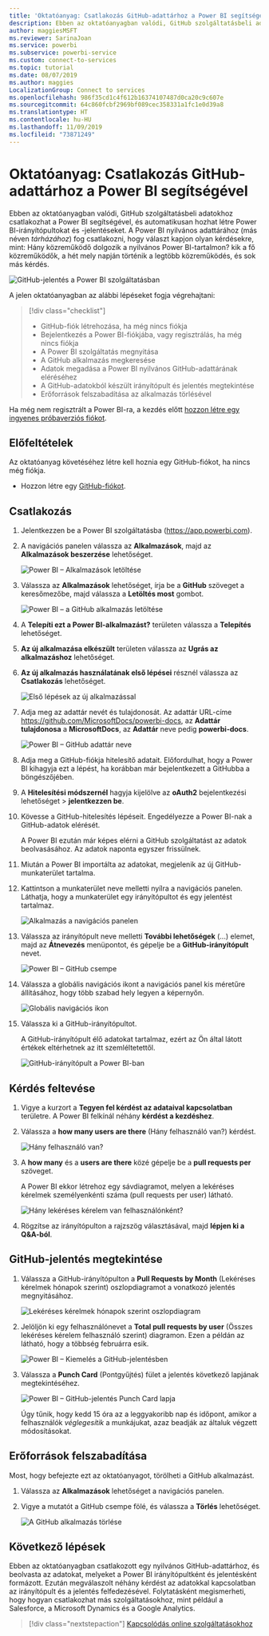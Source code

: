 ```yaml
---
title: 'Oktatóanyag: Csatlakozás GitHub-adattárhoz a Power BI segítségével'
description: Ebben az oktatóanyagban valódi, GitHub szolgáltatásbeli adatokhoz csatlakozhat a Power BI segítségével, és automatikusan hozhat létre Power BI-irányítópultokat és -jelentéseket.
author: maggiesMSFT
ms.reviewer: SarinaJoan
ms.service: powerbi
ms.subservice: powerbi-service
ms.custom: connect-to-services
ms.topic: tutorial
ms.date: 08/07/2019
ms.author: maggies
LocalizationGroup: Connect to services
ms.openlocfilehash: 986f35cd1c4f612b16374107487d0ca20c9c607e
ms.sourcegitcommit: 64c860fcbf2969bf089cec358331a1fc1e0d39a8
ms.translationtype: HT
ms.contentlocale: hu-HU
ms.lasthandoff: 11/09/2019
ms.locfileid: "73871249"
---
```

# <a name="tutorial-connect-to-a-github-repo-with-power-bi"></a>Oktatóanyag: Csatlakozás GitHub-adattárhoz a Power BI segítségével
Ebben az oktatóanyagban valódi, GitHub szolgáltatásbeli adatokhoz csatlakozhat a Power BI segítségével, és automatikusan hozhat létre Power BI-irányítópultokat és -jelentéseket. A Power BI nyilvános adattárához (más néven *tárházához*) fog csatlakozni, hogy választ kapjon olyan kérdésekre, mint: Hány közreműködő dolgozik a nyilvános Power BI-tartalmon? kik a fő közreműködők, a hét mely napján történik a legtöbb közreműködés, és sok más kérdés. 

![GitHub-jelentés a Power BI szolgáltatásban](media/service-tutorial-connect-to-github/power-bi-github-app-tutorial-punch-card.png)

A jelen oktatóanyagban az alábbi lépéseket fogja végrehajtani:

> [!div class="checklist"]
> * GitHub-fiók létrehozása, ha még nincs fiókja 
> * Bejelentkezés a Power BI-fiókjába, vagy regisztrálás, ha még nincs fiókja
> * A Power BI szolgáltatás megnyitása
> * A GitHub alkalmazás megkeresése
> * Adatok megadása a Power BI nyilvános GitHub-adattárának eléréséhez
> * A GitHub-adatokból készült irányítópult és jelentés megtekintése
> * Erőforrások felszabadítása az alkalmazás törlésével

Ha még nem regisztrált a Power BI-ra, a kezdés előtt [hozzon létre egy ingyenes próbaverziós fiókot](https://app.powerbi.com/signupredirect?pbi_source=web).

## <a name="prerequisites"></a>Előfeltételek

Az oktatóanyag követéséhez létre kell hoznia egy GitHub-fiókot, ha nincs még fiókja. 

- Hozzon létre egy [GitHub-fiókot](https://docs.microsoft.com/contribute/get-started-setup-github).


## <a name="how-to-connect"></a>Csatlakozás
1. Jelentkezzen be a Power BI szolgáltatásba (https://app.powerbi.com). 
2. A navigációs panelen válassza az **Alkalmazások**, majd az **Alkalmazások beszerzése** lehetőséget.
   
   ![Power BI – Alkalmazások letöltése](media/service-tutorial-connect-to-github/power-bi-github-app-tutorial.png) 

3. Válassza az **Alkalmazások** lehetőséget, írja be a **GitHub** szöveget a keresőmezőbe, majd válassza a **Letöltés most** gombot.
   
   ![Power BI – a GitHub alkalmazás letöltése](media/service-tutorial-connect-to-github/power-bi-github-app-tutorial-app-source.png) 

4. A **Telepíti ezt a Power BI-alkalmazást?** területen válassza a **Telepítés** lehetőséget.
5. **Az új alkalmazása elkészült** területen válassza az **Ugrás az alkalmazáshoz** lehetőséget.
6. **Az új alkalmazás használatának első lépései** résznél válassza az **Csatlakozás** lehetőséget.

    ![Első lépések az új alkalmazással](media/service-tutorial-connect-to-github/power-bi-new-app-connect-get-started.png)

7. Adja meg az adattár nevét és tulajdonosát. Az adattár URL-címe https://github.com/MicrosoftDocs/powerbi-docs, az **Adattár tulajdonosa** a **MicrosoftDocs**, az **Adattár** neve pedig **powerbi-docs**. 
   
    ![Power BI – GitHub adattár neve](media/service-tutorial-connect-to-github/power-bi-github-app-tutorial-connect.png)

5. Adja meg a GitHub-fiókja hitelesítő adatait. Előfordulhat, hogy a Power BI kihagyja ezt a lépést, ha korábban már bejelentkezett a GitHubba a böngészőjében. 

6. A **Hitelesítési módszernél** hagyja kijelölve az **oAuth2** bejelentkezési lehetőséget \> **jelentkezzen be**.

7. Kövesse a GitHub-hitelesítés lépéseit. Engedélyezze a Power BI-nak a GitHub-adatok elérését.
   
   A Power BI ezután már képes elérni a GitHub szolgáltatást az adatok beolvasásához.  Az adatok naponta egyszer frissülnek.

8. Miután a Power BI importálta az adatokat, megjelenik az új GitHub-munkaterület tartalma. 
9. Kattintson a munkaterület neve melletti nyílra a navigációs panelen. Láthatja, hogy a munkaterület egy irányítópultot és egy jelentést tartalmaz. 

    ![Alkalmazás a navigációs panelen](media/service-tutorial-connect-to-github/power-bi-github-app-tutorial-left-nav-expanded.png)

10. Válassza az irányítópult neve melletti **További lehetőségek** (...) elemet, majd az **Átnevezés** menüpontot, és gépelje be a **GitHub-irányítópult** nevet.
 
    ![Power BI – GitHub csempe](media/service-tutorial-connect-to-github/power-bi-github-app-tutorial-left-nav.png) 

8. Válassza a globális navigációs ikont a navigációs panel kis méretűre állításához, hogy több szabad hely legyen a képernyőn.

    ![Globális navigációs ikon](media/service-tutorial-connect-to-github/power-bi-global-navigation-icon.png)

10. Válassza ki a GitHub-irányítópultot.
    
    A GitHub-irányítópult élő adatokat tartalmaz, ezért az Ön által látott értékek eltérhetnek az itt szemléltetettől.

    ![GitHub-irányítópult a Power BI-ban](media/service-tutorial-connect-to-github/power-bi-github-app-tutorial-new-dashboard.png)

    

## <a name="ask-a-question"></a>Kérdés feltevése

1. Vigye a kurzort a **Tegyen fel kérdést az adataival kapcsolatban** területre. A Power BI felkínál néhány **kérdést a kezdéshez**. 

1. Válassza a **how many users are there** (Hány felhasználó van?) kérdést.
 
    ![Hány felhasználó van?](media/service-tutorial-connect-to-github/power-bi-github-app-tutorial-qna-how-many-users.png)

13. A **how many** és a **users are there** közé gépelje be a **pull requests per** szöveget. 

     A Power BI ekkor létrehoz egy sávdiagramot, melyen a lekéréses kérelmek személyenkénti száma (pull requests per user) látható.

    ![Hány lekéréses kérelem van felhasználónként?](media/service-tutorial-connect-to-github/power-bi-github-app-tutorial-qna-how-many-prs.png)


13. Rögzítse az irányítópulton a rajzszög választásával, majd **lépjen ki a Q&A-ból**.

## <a name="view-the-github-report"></a>GitHub-jelentés megtekintése 

1. Válassza a GitHub-irányítópulton a **Pull Requests by Month** (Lekéréses kérelmek hónapok szerint) oszlopdiagramot a vonatkozó jelentés megnyitásához.

    ![Lekéréses kérelmek hónapok szerint oszlopdiagram](media/service-tutorial-connect-to-github/power-bi-github-app-tutorial-column-chart.png)

2. Jelöljön ki egy felhasználónevet a **Total pull requests by user** (Összes lekéréses kérelem felhasználó szerint) diagramon. Ezen a példán az látható, hogy a többség februárra esik.

    ![Power BI – Kiemelés a GitHub-jelentésben](media/service-tutorial-connect-to-github/power-bi-github-app-tutorial-cross-filter-total-prs.png)

3. Válassza a **Punch Card** (Pontgyűjtés) fület a jelentés következő lapjának megtekintéséhez. 
 
    ![Power BI – GitHub-jelentés Punch Card lapja](media/service-tutorial-connect-to-github/power-bi-github-app-tutorial-tues-3pm.png)

    Úgy tűnik, hogy kedd 15 óra az a leggyakoribb nap és időpont, amikor a felhasználók *véglegesítik* a munkájukat, azaz beadják az általuk végzett módosításokat.

## <a name="clean-up-resources"></a>Erőforrások felszabadítása

Most, hogy befejezte ezt az oktatóanyagot, törölheti a GitHub alkalmazást. 

1. Válassza az **Alkalmazások** lehetőséget a navigációs panelen.
2. Vigye a mutatót a GitHub csempe fölé, és válassza a **Törlés** lehetőséget.

    ![A GitHub alkalmazás törlése](media/service-tutorial-connect-to-github/power-bi-github-app-tutorial-delete.png)

## <a name="next-steps"></a>Következő lépések

Ebben az oktatóanyagban csatlakozott egy nyilvános GitHub-adattárhoz, és beolvasta az adatokat, melyeket a Power BI irányítópultként és jelentésként formázott. Ezután megválaszolt néhány kérdést az adatokkal kapcsolatban az irányítópult és a jelentés felfedezésével. Folytatásként megismerheti, hogy hogyan csatlakozhat más szolgáltatásokhoz, mint például a Salesforce, a Microsoft Dynamics és a Google Analytics. 
 
> [!div class="nextstepaction"]
> [Kapcsolódás online szolgáltatásokhoz](service-connect-to-services.md)



